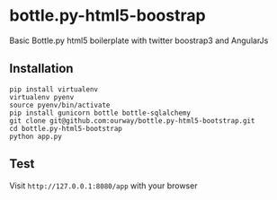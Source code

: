 # bottle.py-html5-boostrap
Basic Bottle.py html5 boilerplate with twitter boostrap3 and AngularJs

## Installation
```
pip install virtualenv
virtualenv pyenv
source pyenv/bin/activate
pip install gunicorn bottle bottle-sqlalchemy
git clone git@github.com:ourway/bottle.py-html5-bootstrap.git
cd bottle.py-html5-bootstrap
python app.py
```

## Test

Visit `http://127.0.0.1:8080/app` with your browser


